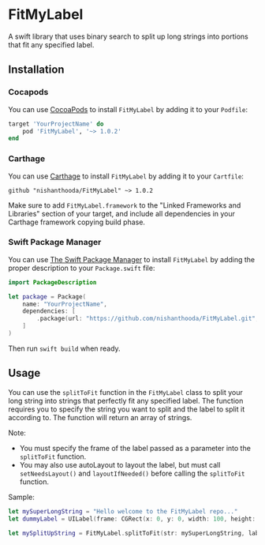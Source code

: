# FitMyLabel
A swift library that uses binary search to split up long strings into portions that fit any specified label. 

## Installation

### Cocapods

You can use [CocoaPods](http://cocoapods.org/) to install `FitMyLabel` by adding it to your `Podfile`:

```ruby
target 'YourProjectName' do
    pod 'FitMyLabel', '~> 1.0.2'
end
```

### Carthage

You can use [Carthage](https://github.com/Carthage/Carthage) to install `FitMyLabel` by adding it to your `Cartfile`:

```
github "nishanthooda/FitMyLabel" ~> 1.0.2
```

Make sure to add `FitMyLabel.framework` to the "Linked Frameworks and Libraries" section of your target, and include all dependencies in your Carthage framework copying build phase.

### Swift Package Manager

You can use [The Swift Package Manager](https://swift.org/package-manager) to install `FitMyLabel` by adding the proper description to your `Package.swift` file:

```swift
import PackageDescription

let package = Package(
    name: "YourProjectName",
    dependencies: [
        .package(url: "https://github.com/nishanthooda/FitMyLabel.git", from: "1.0.2"),
    ]
)
```
Then run `swift build` when ready.

## Usage

You can use the `splitToFit` function in the `FitMyLabel` class to split your long string into strings that perfectly fit any specified label. The function requires you to specify the string you want to split and the label to split it according to. The function will return an array of strings. 

Note: 
- You must specify the frame of the label passed as a parameter into the `splitToFit` function. 
- You may also use autoLayout to layout the label, but must call `setNeedsLayout()` and `layoutIfNeeded()` before calling the `splitToFit` function. 

Sample:

```swift
let mySuperLongString = "Hello welcome to the FitMyLabel repo..."
let dummyLabel = UILabel(frame: CGRect(x: 0, y: 0, width: 100, height: 100))

let mySplitUpString = FitMyLabel.splitToFit(str: mySuperLongString, label: dummyLabel)
```
